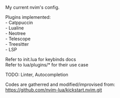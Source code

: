 My current nvim's config.  

Plugins implemented:  
    - Catppuccin  
    - Lualine  
    - Neotree  
    - Telescope  
    - Treesitter  
    - LSP  

Refer to init.lua for keybinds docs  
Refer to lua/plugins/* for their use case  

TODO: Linter, Autocompletion

Codes are gatherred and modified/improvised from: https://github.com/nvim-lua/kickstart.nvim.git
